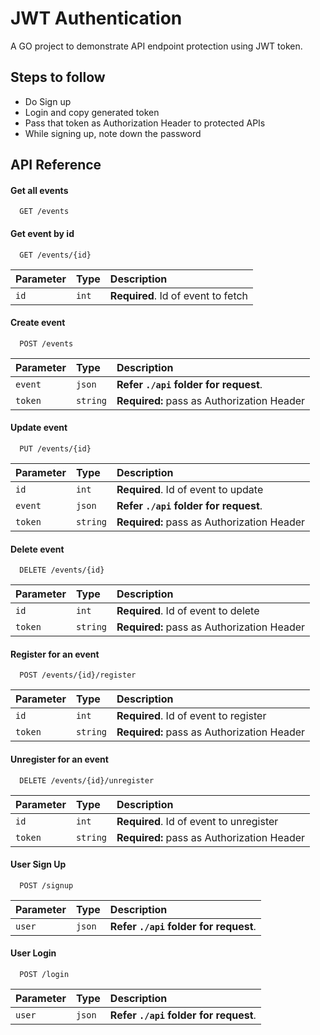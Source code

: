 
# JWT Authentication

A GO project to demonstrate API endpoint protection using JWT token.

## Steps to follow

- Do Sign up
- Login and copy generated token
- Pass that token as Authorization Header to protected APIs
- While signing up, note down the password


## API Reference

#### Get all events

```http
  GET /events
```

#### Get event by id

```http
  GET /events/{id}
```

| Parameter | Type     | Description                       |
| :-------- | :------- | :-------------------------------- |
| `id`      | `int` | **Required**. Id of event to fetch |

#### Create event

```http
  POST /events
```

| Parameter | Type     | Description                       |
| :-------- | :------- | :-------------------------------- |
| `event`      | `json` | **Refer `./api` folder for request**. |
| `token` | `string` | **Required:** pass as Authorization Header |

#### Update event

```http
  PUT /events/{id}
```

| Parameter | Type     | Description                       |
| :-------- | :------- | :-------------------------------- |
| `id` | `int` | **Required**. Id of event to update |
| `event`      | `json` | **Refer `./api` folder for request**. |
| `token` | `string` | **Required:** pass as Authorization Header |

#### Delete event

```http
  DELETE /events/{id}
```

| Parameter | Type     | Description                       |
| :-------- | :------- | :-------------------------------- |
| `id` | `int` | **Required**. Id of event to delete |
| `token` | `string` | **Required:** pass as Authorization Header |

#### Register for an event

```http
  POST /events/{id}/register
```

| Parameter | Type     | Description                       |
| :-------- | :------- | :-------------------------------- |
| `id` | `int` | **Required**. Id of event to register |
| `token` | `string` | **Required:** pass as Authorization Header |

#### Unregister for an event

```http
  DELETE /events/{id}/unregister
```

| Parameter | Type     | Description                       |
| :-------- | :------- | :-------------------------------- |
| `id` | `int` | **Required**. Id of event to unregister |
| `token` | `string` | **Required:** pass as Authorization Header |

#### User Sign Up

```http
  POST /signup
```

| Parameter | Type     | Description                       |
| :-------- | :------- | :-------------------------------- |
| `user`      | `json` | **Refer `./api` folder for request**.|

#### User Login

```http
  POST /login
```

| Parameter | Type     | Description                       |
| :-------- | :------- | :-------------------------------- |
| `user`      | `json` | **Refer `./api` folder for request**.|
